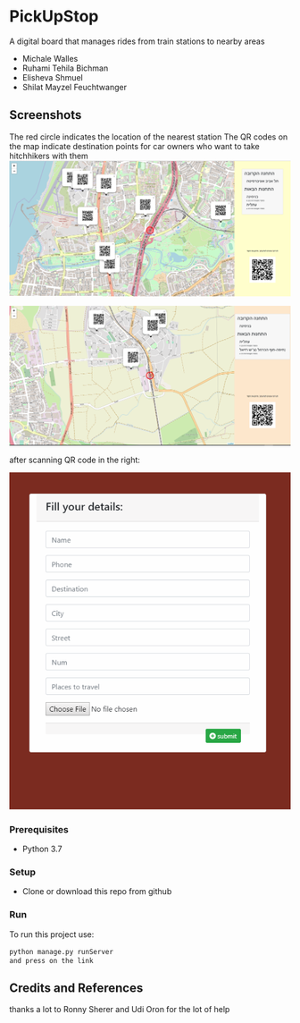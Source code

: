 # PickUpStop
A digital board that manages rides from train stations to nearby areas

* Michale Walles
* Ruhami Tehila Bichman
* Elisheva Shmuel
* Shilat Mayzel Feuchtwanger

## Screenshots

The red circle indicates the location of the nearest station
The QR codes on the map indicate destination points for car owners who want to take hitchhikers with them
![SCREESHOT DECSRIPTION](screenshots/main_screen.PNG)

![SCREESHOT DECSRIPTION](screenshots/main_screen2.PNG)

after scanning QR code in the right: 

![SCREESHOT DECSRIPTION](screenshots/details_screenShot.PNG)

### Prerequisites
* Python 3.7


### Setup
* Clone or download this repo from github

### Run
To run this project use:

    python manage.py runServer
    and press on the link

## Credits and References
thanks a lot to Ronny Sherer and Udi Oron for the lot of help

